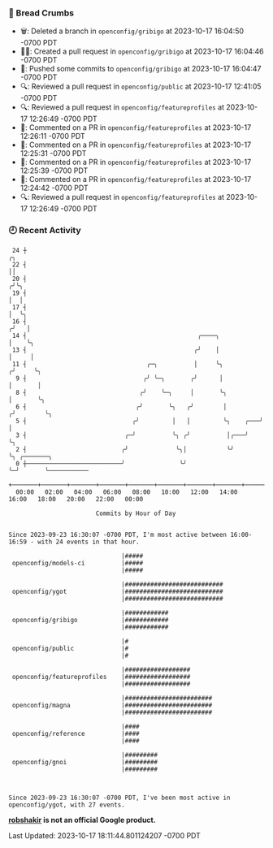 ### 🍞 Bread Crumbs

 * 🗑: Deleted a branch in `openconfig/gribigo` at 2023-10-17 16:04:50 -0700 PDT
 * ✍🏼: Created a pull request in `openconfig/gribigo` at 2023-10-17 16:04:46 -0700 PDT
 * 🚢: Pushed some commits to `openconfig/gribigo` at 2023-10-17 16:04:47 -0700 PDT
 * 🔍: Reviewed a pull request in  `openconfig/public` at 2023-10-17 12:41:05 -0700 PDT
 * 🔍: Reviewed a pull request in  `openconfig/featureprofiles` at 2023-10-17 12:26:49 -0700 PDT
 * 💬: Commented on a PR in  `openconfig/featureprofiles` at 2023-10-17 12:26:11 -0700 PDT
 * 💬: Commented on a PR in  `openconfig/featureprofiles` at 2023-10-17 12:25:31 -0700 PDT
 * 💬: Commented on a PR in  `openconfig/featureprofiles` at 2023-10-17 12:25:39 -0700 PDT
 * 💬: Commented on a PR in  `openconfig/featureprofiles` at 2023-10-17 12:24:42 -0700 PDT
 * 🔍: Reviewed a pull request in  `openconfig/featureprofiles` at 2023-10-17 12:26:49 -0700 PDT

### 🕘 Recent Activity
```
 24 ┼                                                                    ╭╮
 22 ┤                                                                    ││
 20 ┤                                                                   ╭╯╰╮
 19 ┤                                                                   │  │
 17 ┤                                                                   │  ╰╮
 16 ┤                                                                  ╭╯   │
 14 ┤                                               ╭────╮             │    ╰╮
 13 ┤                                              ╭╯    │             │     │
 11 ┤                                 ╭─╮          │     ╰╮           ╭╯     ╰╮
  9 ┤                                ╭╯ ╰─╮       ╭╯      │           │       │
  8 ┤                               ╭╯    ╰─╮     │       ╰╮          │       ╰╮
  6 ┤                              ╭╯       ╰╮   ╭╯        │         ╭╯        ╰╮
  5 ┤                             ╭╯         │   │         ╰╮    ╭───╯          │
  3 ┤                           ╭─╯          ╰╮ ╭╯          │╭───╯              ╰╮
  2 ┤                          ╭╯             ╰╮│           ╰╯                   ╰╮ ╭───────╮
  0 ┼──────────────────────────╯               ╰╯                                 ╰─╯       ╰───────────
    +───────+───────+───────+───────+───────+───────+───────+───────+───────+───────+───────+───────+────
  00:00   02:00   04:00   06:00   08:00   10:00   12:00   14:00   16:00   18:00   20:00   22:00   00:00   

						Commits by Hour of Day


Since 2023-09-23 16:30:07 -0700 PDT, I'm most active between 16:00-16:59 - with 24 events in that hour.

```



```
                               |#####
 openconfig/models-ci          |#####
                               |#####

                               |###########################
 openconfig/ygot               |###########################
                               |###########################

                               |############
 openconfig/gribigo            |############
                               |############

                               |#
 openconfig/public             |#
                               |#

                               |##################
 openconfig/featureprofiles    |##################
                               |##################

                               |########################
 openconfig/magna              |########################
                               |########################

                               |####
 openconfig/reference          |####
                               |####

                               |#########
 openconfig/gnoi               |#########
                               |#########



Since 2023-09-23 16:30:07 -0700 PDT, I've been most active in openconfig/ygot, with 27 events.

```
**[robshakir](mailto:robjs@google.com) is not an official Google product.**  


Last Updated: 2023-10-17 18:11:44.801124207 -0700 PDT
